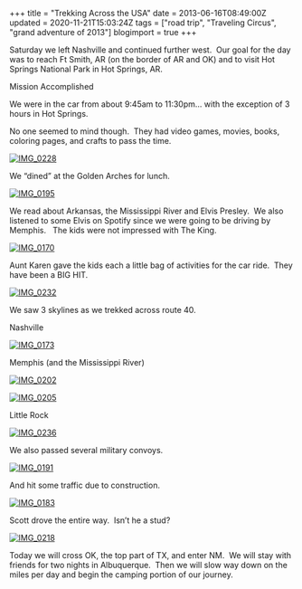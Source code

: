 +++
title = "Trekking Across the USA"
date = 2013-06-16T08:49:00Z
updated = 2020-11-21T15:03:24Z
tags = ["road trip", "Traveling Circus", "grand adventure of 2013"]
blogimport = true 
+++

Saturday we left Nashville and continued further west.&#160; Our goal for the day was to reach Ft Smith, AR (on the border of AR and OK) and to visit Hot Springs National Park in Hot Springs, AR.&#160; 

Mission Accomplished

We were in the car from about 9:45am to 11:30pm… with the exception of 3 hours in Hot Springs.&#160; 

No one seemed to mind though.&#160; They had video games, movies, books, coloring pages, and crafts to pass the time.&#160; 

[![IMG_0228](https://latc.s3.amazonaws.com/wp-content/uploads/2013/06/IMG_0228.jpg "IMG_0228")](https://latc.s3.amazonaws.com/wp-content/uploads/2013/06/IMG_0228.jpg)

We “dined” at the Golden Arches for lunch.&#160; 

[![IMG_0195](https://latc.s3.amazonaws.com/wp-content/uploads/2013/06/IMG_0195.jpg "IMG_0195")](https://latc.s3.amazonaws.com/wp-content/uploads/2013/06/IMG_0195.jpg)

We read about Arkansas, the Mississippi River and Elvis Presley.&#160; We also listened to some Elvis on Spotify since we were going to be driving by Memphis.&#160;&#160; The kids were not impressed with The King.

[![IMG_0170](https://latc.s3.amazonaws.com/wp-content/uploads/2013/06/IMG_0170.jpg "IMG_0170")](https://latc.s3.amazonaws.com/wp-content/uploads/2013/06/IMG_0170.jpg)

Aunt Karen gave the kids each a little bag of activities for the car ride.&#160; They have been a BIG HIT.&#160; 

[![IMG_0232](https://latc.s3.amazonaws.com/wp-content/uploads/2013/06/IMG_0232.jpg "IMG_0232")](https://latc.s3.amazonaws.com/wp-content/uploads/2013/06/IMG_0232.jpg)

We saw 3 skylines as we trekked across route 40. 

Nashville

[![IMG_0173](https://latc.s3.amazonaws.com/wp-content/uploads/2013/06/IMG_0173.jpg "IMG_0173")](https://latc.s3.amazonaws.com/wp-content/uploads/2013/06/IMG_0173.jpg)

Memphis (and the Mississippi River)

[![IMG_0202](https://latc.s3.amazonaws.com/wp-content/uploads/2013/06/IMG_0202.jpg "IMG_0202")](https://latc.s3.amazonaws.com/wp-content/uploads/2013/06/IMG_0202.jpg)

[![IMG_0205](https://latc.s3.amazonaws.com/wp-content/uploads/2013/06/IMG_0205.jpg "IMG_0205")](https://latc.s3.amazonaws.com/wp-content/uploads/2013/06/IMG_0205.jpg)

Little Rock

[![IMG_0236](https://latc.s3.amazonaws.com/wp-content/uploads/2013/06/IMG_0236.jpg "IMG_0236")](https://latc.s3.amazonaws.com/wp-content/uploads/2013/06/IMG_0236.jpg)

We also passed several military convoys.

[![IMG_0191](https://latc.s3.amazonaws.com/wp-content/uploads/2013/06/IMG_0191.jpg "IMG_0191")](https://latc.s3.amazonaws.com/wp-content/uploads/2013/06/IMG_0191.jpg)

And hit some traffic due to construction.

[![IMG_0183](https://latc.s3.amazonaws.com/wp-content/uploads/2013/06/IMG_0183.jpg "IMG_0183")](https://latc.s3.amazonaws.com/wp-content/uploads/2013/06/IMG_0183.jpg)

Scott drove the entire way.&#160; Isn’t he a stud?

[![IMG_0218](https://latc.s3.amazonaws.com/wp-content/uploads/2013/06/IMG_0218.jpg "IMG_0218")](https://latc.s3.amazonaws.com/wp-content/uploads/2013/06/IMG_0218.jpg)

Today we will cross OK, the top part of TX, and enter NM.&#160; We will stay with friends for two nights in Albuquerque.&#160; Then we will slow way down on the miles per day and begin the camping portion of our journey.&#160; 
